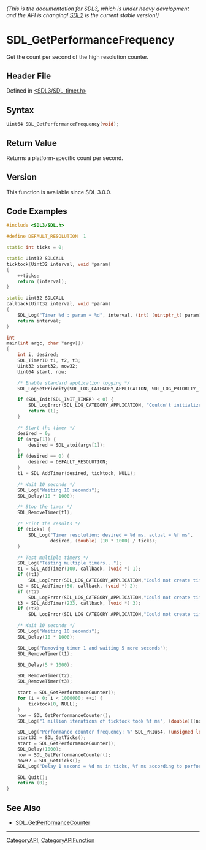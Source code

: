 ###### (This is the documentation for SDL3, which is under heavy development and the API is changing! [SDL2](https://wiki.libsdl.org/SDL2/) is the current stable version!)
# SDL_GetPerformanceFrequency

Get the count per second of the high resolution counter.

## Header File

Defined in [<SDL3/SDL_timer.h>](https://github.com/libsdl-org/SDL/blob/main/include/SDL3/SDL_timer.h)

## Syntax

```c
Uint64 SDL_GetPerformanceFrequency(void);

```

## Return Value

Returns a platform-specific count per second.

## Version

This function is available since SDL 3.0.0.

## Code Examples

```c++
#include <SDL3/SDL.h>

#define DEFAULT_RESOLUTION  1

static int ticks = 0;

static Uint32 SDLCALL
ticktock(Uint32 interval, void *param)
{
    ++ticks;
    return (interval);
}

static Uint32 SDLCALL
callback(Uint32 interval, void *param)
{
    SDL_Log("Timer %d : param = %d", interval, (int) (uintptr_t) param);
    return interval;
}

int
main(int argc, char *argv[])
{
    int i, desired;
    SDL_TimerID t1, t2, t3;
    Uint32 start32, now32;
    Uint64 start, now;

    /* Enable standard application logging */
    SDL_LogSetPriority(SDL_LOG_CATEGORY_APPLICATION, SDL_LOG_PRIORITY_INFO);

    if (SDL_Init(SDL_INIT_TIMER) < 0) {
        SDL_LogError(SDL_LOG_CATEGORY_APPLICATION, "Couldn't initialize SDL: %s", SDL_GetError());
        return (1);
    }

    /* Start the timer */
    desired = 0;
    if (argv[1]) {
        desired = SDL_atoi(argv[1]);
    }
    if (desired == 0) {
        desired = DEFAULT_RESOLUTION;
    }
    t1 = SDL_AddTimer(desired, ticktock, NULL);

    /* Wait 10 seconds */
    SDL_Log("Waiting 10 seconds");
    SDL_Delay(10 * 1000);

    /* Stop the timer */
    SDL_RemoveTimer(t1);

    /* Print the results */
    if (ticks) {
        SDL_Log("Timer resolution: desired = %d ms, actual = %f ms",
                desired, (double) (10 * 1000) / ticks);
    }

    /* Test multiple timers */
    SDL_Log("Testing multiple timers...");
    t1 = SDL_AddTimer(100, callback, (void *) 1);
    if (!t1)
        SDL_LogError(SDL_LOG_CATEGORY_APPLICATION,"Could not create timer 1: %s", SDL_GetError());
    t2 = SDL_AddTimer(50, callback, (void *) 2);
    if (!t2)
        SDL_LogError(SDL_LOG_CATEGORY_APPLICATION,"Could not create timer 2: %s", SDL_GetError());
    t3 = SDL_AddTimer(233, callback, (void *) 3);
    if (!t3)
        SDL_LogError(SDL_LOG_CATEGORY_APPLICATION,"Could not create timer 3: %s", SDL_GetError());

    /* Wait 10 seconds */
    SDL_Log("Waiting 10 seconds");
    SDL_Delay(10 * 1000);

    SDL_Log("Removing timer 1 and waiting 5 more seconds");
    SDL_RemoveTimer(t1);

    SDL_Delay(5 * 1000);

    SDL_RemoveTimer(t2);
    SDL_RemoveTimer(t3);

    start = SDL_GetPerformanceCounter();
    for (i = 0; i < 1000000; ++i) {
        ticktock(0, NULL);
    }
    now = SDL_GetPerformanceCounter();
    SDL_Log("1 million iterations of ticktock took %f ms", (double)((now - start)*1000) / SDL_GetPerformanceFrequency());

    SDL_Log("Performance counter frequency: %" SDL_PRIu64, (unsigned long long) SDL_GetPerformanceFrequency());
    start32 = SDL_GetTicks();
    start = SDL_GetPerformanceCounter();
    SDL_Delay(1000);
    now = SDL_GetPerformanceCounter();
    now32 = SDL_GetTicks();
    SDL_Log("Delay 1 second = %d ms in ticks, %f ms according to performance counter", (now32-start32), (double)((now - start)*1000) / SDL_GetPerformanceFrequency());

    SDL_Quit();
    return (0);
}
```

## See Also

- [SDL_GetPerformanceCounter](SDL_GetPerformanceCounter)

----
[CategoryAPI](CategoryAPI), [CategoryAPIFunction](CategoryAPIFunction)

